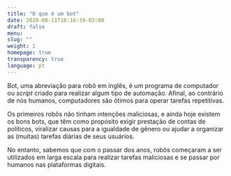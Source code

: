 ```yaml
---
title: "O que é um bot"
date: 2020-08-11T16:16:19-03:00
draft: false
menu:
slug: ""
weight: 1
homepage: true
transparency: true
language: pt
---
```

Bot, uma abreviação para robô em inglês, é um programa de computador ou _script_ criado para realizar algum tipo de automação. Afinal, ao contrário de nós humanos, computadores são ótimos para operar tarefas repetitivas.

Os primeiros robôs não tinham intenções maliciosas, e ainda hoje existem os bons bots, que têm como propósito exigir prestação de contas de políticos, viralizar causas para a igualdade de gênero ou ajudar a organizar as (muitas) tarefas diárias de seus usuários.

No entanto, sabemos que com o passar dos anos, robôs começaram a ser utilizados em larga escala para realizar tarefas maliciosas e se passar por humanos nas plataformas digitais.
